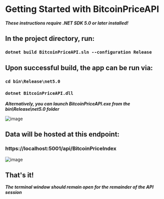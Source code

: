 # Getting Started with BitcoinPriceAPI

***These instructions require .NET SDK 5.0 or later installed!***

## In the project directory, run:

### `dotnet build BitcoinPriceAPI.sln --configuration Release`

## Upon successful build, the app can be run via:

### `cd bin\Release\net5.0`
### `dotnet BitcoinPriceAPI.dll`

***Alternatively, you can launch BitcoinPriceAPI.exe from the bin\Release\net5.0 folder***

![image](https://user-images.githubusercontent.com/6896827/123888290-2d2cf000-d921-11eb-8c14-4b213e3a86c2.png)

## Data will be hosted at this endpoint:

### https://localhost:5001/api/BitcoinPriceIndex

![image](https://user-images.githubusercontent.com/6896827/123888004-92341600-d920-11eb-8c41-131b30c45c09.png)

## That's it!

***The terminal window should remain open for the remainder of the API session***





